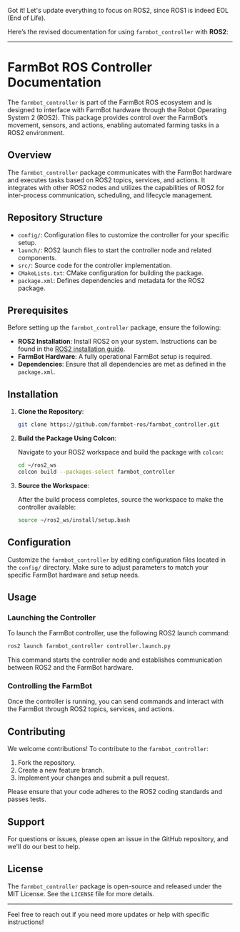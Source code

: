 Got it! Let's update everything to focus on ROS2, since ROS1 is indeed EOL (End of Life).

Here’s the revised documentation for using `farmbot_controller` with **ROS2**:

---

# FarmBot ROS Controller Documentation

The `farmbot_controller` is part of the FarmBot ROS ecosystem and is designed to interface with FarmBot hardware through the Robot Operating System 2 (ROS2). This package provides control over the FarmBot’s movement, sensors, and actions, enabling automated farming tasks in a ROS2 environment.

## Overview

The `farmbot_controller` package communicates with the FarmBot hardware and executes tasks based on ROS2 topics, services, and actions. It integrates with other ROS2 nodes and utilizes the capabilities of ROS2 for inter-process communication, scheduling, and lifecycle management.

## Repository Structure

- `config/`: Configuration files to customize the controller for your specific setup.
- `launch/`: ROS2 launch files to start the controller node and related components.
- `src/`: Source code for the controller implementation.
- `CMakeLists.txt`: CMake configuration for building the package.
- `package.xml`: Defines dependencies and metadata for the ROS2 package.

## Prerequisites

Before setting up the `farmbot_controller` package, ensure the following:

- **ROS2 Installation**: Install ROS2 on your system. Instructions can be found in the [ROS2 installation guide](https://docs.ros.org/en/foxy/Installation.html).
- **FarmBot Hardware**: A fully operational FarmBot setup is required.
- **Dependencies**: Ensure that all dependencies are met as defined in the `package.xml`.

## Installation

1. **Clone the Repository**:

   ```bash
   git clone https://github.com/farmbot-ros/farmbot_controller.git
   ```

2. **Build the Package Using Colcon**:

   Navigate to your ROS2 workspace and build the package with `colcon`:

   ```bash
   cd ~/ros2_ws
   colcon build --packages-select farmbot_controller
   ```

3. **Source the Workspace**:

   After the build process completes, source the workspace to make the controller available:

   ```bash
   source ~/ros2_ws/install/setup.bash
   ```

## Configuration

Customize the `farmbot_controller` by editing configuration files located in the `config/` directory. Make sure to adjust parameters to match your specific FarmBot hardware and setup needs.

## Usage

### Launching the Controller

To launch the FarmBot controller, use the following ROS2 launch command:

```bash
ros2 launch farmbot_controller controller.launch.py
```

This command starts the controller node and establishes communication between ROS2 and the FarmBot hardware.

### Controlling the FarmBot

Once the controller is running, you can send commands and interact with the FarmBot through ROS2 topics, services, and actions.

## Contributing

We welcome contributions! To contribute to the `farmbot_controller`:

1. Fork the repository.
2. Create a new feature branch.
3. Implement your changes and submit a pull request.

Please ensure that your code adheres to the ROS2 coding standards and passes tests.

## Support

For questions or issues, please open an issue in the GitHub repository, and we'll do our best to help.

## License

The `farmbot_controller` package is open-source and released under the MIT License. See the `LICENSE` file for more details.

---

Feel free to reach out if you need more updates or help with specific instructions!
